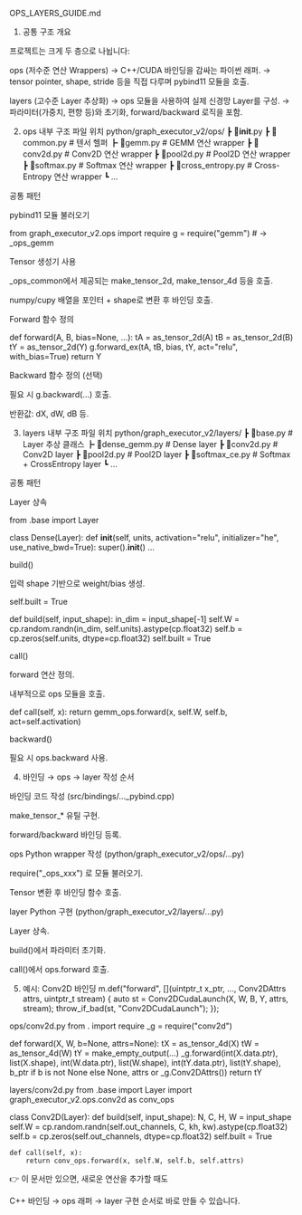 OPS_LAYERS_GUIDE.md
1. 공통 구조 개요

프로젝트는 크게 두 층으로 나뉩니다:

ops (저수준 연산 Wrappers)
→ C++/CUDA 바인딩을 감싸는 파이썬 래퍼.
→ tensor pointer, shape, stride 등을 직접 다루며 pybind11 모듈을 호출.

layers (고수준 Layer 추상화)
→ ops 모듈을 사용하여 실제 신경망 Layer를 구성.
→ 파라미터(가중치, 편향 등)와 초기화, forward/backward 로직을 포함.

2. ops 내부 구조
파일 위치
python/graph_executor_v2/ops/
 ┣ 📜__init__.py
 ┣ 📜common.py        # 텐서 헬퍼
 ┣ 📜gemm.py          # GEMM 연산 wrapper
 ┣ 📜conv2d.py        # Conv2D 연산 wrapper
 ┣ 📜pool2d.py        # Pool2D 연산 wrapper
 ┣ 📜softmax.py       # Softmax 연산 wrapper
 ┣ 📜cross_entropy.py # Cross-Entropy 연산 wrapper
 ┗ ...

공통 패턴

pybind11 모듈 불러오기

from graph_executor_v2.ops import require
g = require("gemm")   # → _ops_gemm


Tensor 생성기 사용

_ops_common에서 제공되는 make_tensor_2d, make_tensor_4d 등을 호출.

numpy/cupy 배열을 포인터 + shape로 변환 후 바인딩 호출.

Forward 함수 정의

def forward(A, B, bias=None, ...):
    tA = as_tensor_2d(A)
    tB = as_tensor_2d(B)
    tY = as_tensor_2d(Y)
    g.forward_ex(tA, tB, bias, tY, act="relu", with_bias=True)
    return Y


Backward 함수 정의 (선택)

필요 시 g.backward(...) 호출.

반환값: dX, dW, dB 등.

3. layers 내부 구조
파일 위치
python/graph_executor_v2/layers/
 ┣ 📜base.py        # Layer 추상 클래스
 ┣ 📜dense_gemm.py  # Dense layer
 ┣ 📜conv2d.py      # Conv2D layer
 ┣ 📜pool2d.py      # Pool2D layer
 ┣ 📜softmax_ce.py  # Softmax + CrossEntropy layer
 ┗ ...

공통 패턴

Layer 상속

from .base import Layer

class Dense(Layer):
    def __init__(self, units, activation="relu", initializer="he", use_native_bwd=True):
        super().__init__()
        ...


build()

입력 shape 기반으로 weight/bias 생성.

self.built = True

def build(self, input_shape):
    in_dim = input_shape[-1]
    self.W = cp.random.randn(in_dim, self.units).astype(cp.float32)
    self.b = cp.zeros(self.units, dtype=cp.float32)
    self.built = True


call()

forward 연산 정의.

내부적으로 ops 모듈을 호출.

def call(self, x):
    return gemm_ops.forward(x, self.W, self.b, act=self.activation)


backward()

필요 시 ops.backward 사용.

4. 바인딩 → ops → layer 작성 순서

바인딩 코드 작성 (src/bindings/..._pybind.cpp)

make_tensor_* 유틸 구현.

forward/backward 바인딩 등록.

ops Python wrapper 작성 (python/graph_executor_v2/ops/...py)

require("_ops_xxx") 로 모듈 불러오기.

Tensor 변환 후 바인딩 함수 호출.

layer Python 구현 (python/graph_executor_v2/layers/...py)

Layer 상속.

build()에서 파라미터 초기화.

call()에서 ops.forward 호출.

5. 예시: Conv2D
바인딩
m.def("forward", [](uintptr_t x_ptr, ..., Conv2DAttrs attrs, uintptr_t stream) {
    auto st = Conv2DCudaLaunch(X, W, B, Y, attrs, stream);
    throw_if_bad(st, "Conv2DCudaLaunch");
});

ops/conv2d.py
from . import require
_g = require("conv2d")

def forward(X, W, b=None, attrs=None):
    tX = as_tensor_4d(X)
    tW = as_tensor_4d(W)
    tY = make_empty_output(...)
    _g.forward(int(X.data.ptr), list(X.shape),
               int(W.data.ptr), list(W.shape),
               int(tY.data.ptr), list(tY.shape),
               b_ptr if b is not None else None,
               attrs or _g.Conv2DAttrs())
    return tY

layers/conv2d.py
from .base import Layer
import graph_executor_v2.ops.conv2d as conv_ops

class Conv2D(Layer):
    def build(self, input_shape):
        N, C, H, W = input_shape
        self.W = cp.random.randn(self.out_channels, C, kh, kw).astype(cp.float32)
        self.b = cp.zeros(self.out_channels, dtype=cp.float32)
        self.built = True

    def call(self, x):
        return conv_ops.forward(x, self.W, self.b, self.attrs)


👉 이 문서만 있으면, 새로운 연산을 추가할 때도

C++ 바인딩 → ops 래퍼 → layer 구현 순서로 바로 만들 수 있습니다.